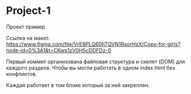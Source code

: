 # Project-1
Проект пример

Ссылка на макет.
https://www.figma.com/file/VrE8PLQ60hTQVN1RsorHzX/Copy-for-girls?node-id=0%3A1&t=CKws1zV0H5cDDFDz-0

Первый коммит организована файловая структура и скелет (DOM) для каждого раздела. Чтобы вы могли работать в одном index.html без конфликтов.

Каждая работает в том блоке который за ней закреплен.
